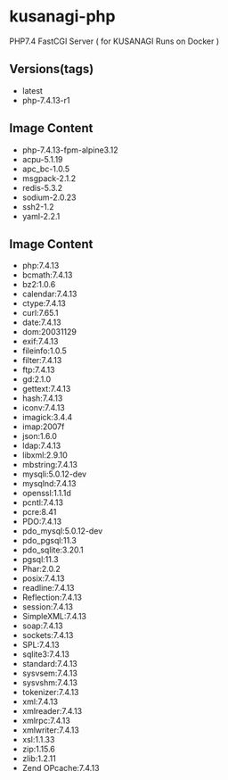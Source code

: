 # kusanagi-php
PHP7.4 FastCGI Server ( for KUSANAGI Runs on Docker )

## Versions(tags)
- latest
- php-7.4.13-r1

## Image Content
- php-7.4.13-fpm-alpine3.12
- acpu-5.1.19
- apc_bc-1.0.5
- msgpack-2.1.2
- redis-5.3.2
- sodium-2.0.23
- ssh2-1.2
- yaml-2.2.1

## Image Content
- php:7.4.13
- bcmath:7.4.13
- bz2:1.0.6
- calendar:7.4.13
- ctype:7.4.13
- curl:7.65.1
- date:7.4.13
- dom:20031129
- exif:7.4.13
- fileinfo:1.0.5
- filter:7.4.13
- ftp:7.4.13
- gd:2.1.0
- gettext:7.4.13
- hash:7.4.13
- iconv:7.4.13
- imagick:3.4.4
- imap:2007f
- json:1.6.0
- ldap:7.4.13
- libxml:2.9.10
- mbstring:7.4.13
- mysqli:5.0.12-dev
- mysqlnd:7.4.13
- openssl:1.1.1d
- pcntl:7.4.13
- pcre:8.41
- PDO:7.4.13
- pdo_mysql:5.0.12-dev
- pdo_pgsql:11.3
- pdo_sqlite:3.20.1
- pgsql:11.3
- Phar:2.0.2
- posix:7.4.13
- readline:7.4.13
- Reflection:7.4.13
- session:7.4.13
- SimpleXML:7.4.13
- soap:7.4.13
- sockets:7.4.13
- SPL:7.4.13
- sqlite3:7.4.13
- standard:7.4.13
- sysvsem:7.4.13
- sysvshm:7.4.13
- tokenizer:7.4.13
- xml:7.4.13
- xmlreader:7.4.13
- xmlrpc:7.4.13
- xmlwriter:7.4.13
- xsl:1.1.33
- zip:1.15.6
- zlib:1.2.11
- Zend OPcache:7.4.13

